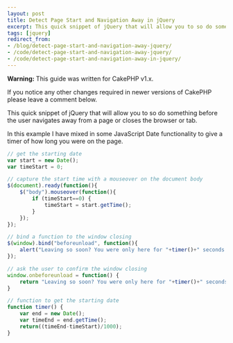 ```yaml
---
layout: post
title: Detect Page Start and Navigation Away in jQuery
excerpt: This quick snippet of jQuery that will allow you to so do something before the user navigates away from a page or closes the browser or tab. In this example I have mixed in some JavaScript Date functionality to give a timer of how long you were on the page.
tags: [jquery]
redirect_from:
- /blog/detect-page-start-and-navigation-away-jquery/
- /code/detect-page-start-and-navigation-away-jquery/
- /code/detect-page-start-and-navigation-away-in-jquery/
---
```


<div class="alert alert-warning" role="alert">
	<p><strong>Warning:</strong> This guide was written for <span class="label label-primary">CakePHP v1.x</span>.</p>
	<p>If you notice any other changes required in newer versions of CakePHP please leave a comment below.</p>
</div>

This quick snippet of jQuery that will allow you to so do something before the user navigates away from a page or closes the browser or tab.

In this example I have mixed in some JavaScript Date functionality to give a timer of how long you were on the page.


```javascript
// get the starting date
var start = new Date();
var timeStart = 0;

// capture the start time with a mouseover on the document body
$(document).ready(function(){
	$("body").mouseover(function(){
		if (timeStart==0) {
			timeStart = start.getTime();
		}
	});
});

// bind a function to the window closing
$(window).bind("beforeunload", function(){
	alert("Leaving so soon? You were only here for "+timer()+" seconds."); 
});

// ask the user to confirm the window closing
window.onbeforeunload = function() {
	return "Leaving so soon? You were only here for "+timer()+" seconds."; 
}

// function to get the starting date
function timer() { 
	var end = new Date(); 
	var timeEnd = end.getTime();  
	return((timeEnd-timeStart)/1000); 
} 
```

